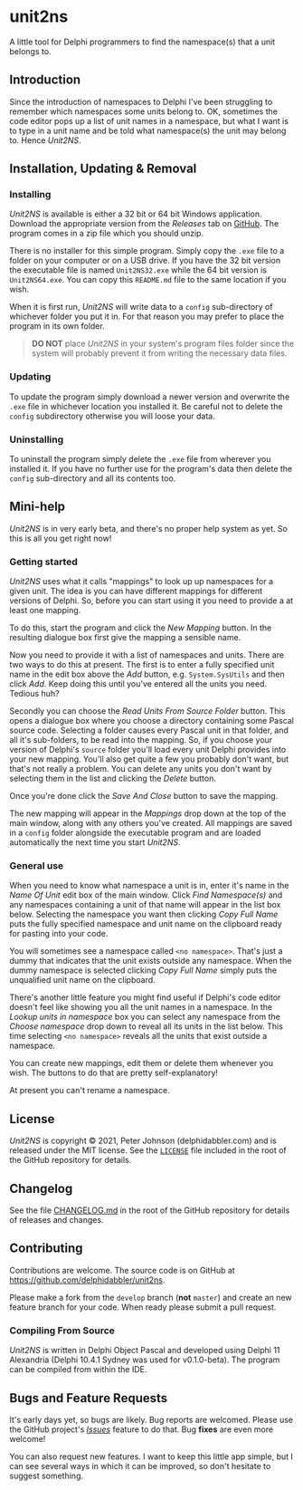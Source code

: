 # unit2ns

A little tool for Delphi programmers to find the namespace(s) that a unit belongs to.

## Introduction

Since the introduction of namespaces to Delphi I've been struggling to remember which namespaces some units belong to. OK, sometimes the code editor pops up a list of unit names in a namespace, but what I want is to type in a unit name and be told what namespace(s) the unit may belong to. Hence _Unit2NS_.

## Installation, Updating & Removal

### Installing

_Unit2NS_ is available is either a 32 bit or 64 bit Windows application. Download the appropriate version from the _Releases_ tab on [GitHub](https://github.com/delphidabbler/unit2ns). The program comes in a zip file which you should unzip.

There is no installer for this simple program. Simply copy the `.exe` file to a folder on your computer or on a USB drive. If you have the 32 bit version the executable file is named `Unit2NS32.exe` while the 64 bit version is `Unit2NS64.exe`. You can copy this `README.md` file to the same location if you wish.

When it is first run, _Unit2NS_ will write data to a `config` sub-directory of whichever folder you put it in. For that reason you may prefer to place the program in its own folder.

> **DO NOT** place _Unit2NS_ in your system's program files folder since the system will probably prevent it from writing the necessary data files.

### Updating

To update the program simply download a newer version and overwrite the `.exe` file in whichever location you installed it. Be careful not to delete the `config` subdirectory otherwise you will loose your data.

### Uninstalling

To uninstall the program simply delete the `.exe` file from wherever you installed it. If you have no further use for the program's data then delete the `config` sub-directory and all its contents too.

## Mini-help

_Unit2NS_ is in very early beta, and there's no proper help system as yet. So this is all you get right now!

### Getting started

_Unit2NS_ uses what it calls "mappings" to look up up namespaces for a given unit. The idea is you can have different mappings for different versions of Delphi. So, before you can start using it you need to provide a at least one mapping.

To do this, start the program and click the _New Mapping_ button. In the resulting dialogue box first give the mapping a sensible name.

Now you need to provide it with a list of namespaces and units. There are two ways to do this at present. The first is to enter a fully specified unit name in the edit box above the _Add_ button, e.g. `System.SysUtils` and then click _Add_. Keep doing this until you've entered all the units you need. Tedious huh?

Secondly you can choose the _Read Units From Source Folder_ button. This opens a dialogue box where you choose a directory containing some Pascal source code. Selecting a folder causes every Pascal unit in that folder, and all it's sub-folders, to be read into the mapping. So, if you choose your version of Delphi's `source` folder you'll load every unit Delphi provides into your new mapping. You'll also get quite a few you probably don't want, but that's not really a problem. You can delete any units you don't want by selecting them in the list and clicking the _Delete_ button.

Once you're done click the _Save And Close_ button to save the mapping.

The new mapping will appear in the _Mappings_ drop down at the top of the main window, along with any others you've created. All mappings are saved in a `config` folder alongside the executable program and are loaded automatically the next time you start _Unit2NS_.

### General use

When you need to know what namespace a unit is in, enter it's name in the _Name Of Unit_ edit box of the main window. Click _Find Namespace(s)_ and any namespaces containing a unit of that name will appear in the list box below. Selecting the namespace you want then clicking _Copy Full Name_ puts the fully specified namespace and unit name on the clipboard ready for pasting into your code.

You will sometimes see a namespace called `<no namespace>`. That's just a dummy that indicates that the unit exists outside any namespace. When the dummy namespace is selected clicking _Copy Full Name_ simply puts the unqualified unit name on the clipboard.

There's another little feature you might find useful if Delphi's code editor doesn't feel like showing you all the unit names in a namespace. In the _Lookup units in namespace_ box you can select any namespace from the _Choose namespace_ drop down to reveal all its units in the list below. This time selecting `<no namespace>` reveals all the units that exist outside a namespace.

You can create new mappings, edit them or delete them whenever you wish. The buttons to do that are pretty self-explanatory!

At present you can't rename a namespace.

## License

_Unit2NS_ is copyright © 2021, Peter Johnson (delphidabbler.com) and is released under the MIT license. See the [`LICENSE`](https://github.com/delphidabbler/unit2ns/blob/master/LICENSE) file included in the root of the GitHub repository for details.

## Changelog

See the file [CHANGELOG.md](https://github.com/delphidabbler/unit2ns/blob/master/CHANGELOG.md) in the root of the GitHub repository for details of releases and changes.

## Contributing

Contributions are welcome. The source code is on GitHub at https://github.com/delphidabbler/unit2ns.

Please make a fork from the `develop` branch (**not** `master`) and create an new feature branch for your code. When ready please submit a pull request.

### Compiling From Source

_Unit2NS_ is written in Delphi Object Pascal and developed using Delphi 11 Alexandria (Delphi 10.4.1 Sydney was used for v0.1.0-beta). The program can be compiled from within the IDE.

## Bugs and Feature Requests

It's early days yet, so bugs are likely. Bug reports are welcomed. Please use the GitHub project's [_Issues_](https://github.com/delphidabbler/unit2ns/issues) feature to do that. Bug **fixes** are even more welcome!

You can also request new features. I want to keep this little app simple, but I can see several ways in which it can be improved, so don't hesitate to suggest something.

